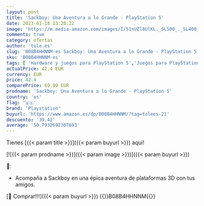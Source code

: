 ```yaml
---
layout: post
title: 'Sackboy: Una Aventura a lo Grande - PlayStation 5'
date: 2023-01-18 13:20:22
image: 'https://m.media-amazon.com/images/I/51nUZl8UlKL._SL500_._SL400_.jpg'
comments: true
category: ofertas
author: 'tole.es'
slug: 'B08B4HHNNM-es Sackboy: Una Aventura a lo Grande - PlayStation 5'
sku: 'B08B4HHNNM-es'
tags: [ 'Hardware y juegos para PlayStation 5','Juegos para PlayStation 5','Videojuegos','playstation','🇪🇸', ]
actualPrice: 42.4 EUR
currency: EUR
price: 42.4
comparePrice: 69.99 EUR
prodname: 'Sackboy: Una Aventura a lo Grande - PlayStation 5'
country: 'es'
flag: '🇪🇸'
brand: 'Playstation'
buyurl: 'https://www.amazon.es/dp/B08B4HHNNM/?tag=tolees-21'
descuento: '39.42'
average: '50.7932692307693'
---
```


Tienes [{{< param title >}}]({{< param buyurl >}}) aqui!

[![{{< param prodname >}}]({{< param image >}})]({{< param buyurl >}})

🔎:

- Acompaña a Sackboy en una épica aventura de plataformas 3D con tus amigos.

[🛒 Comprar!!!]({{< param buyurl >}})
{{<world>}}B08B4HHNNM{{</world>}}
